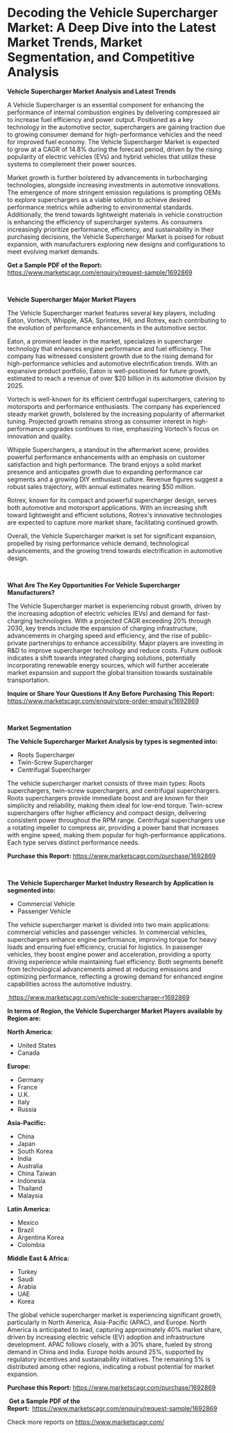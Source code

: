 <p><h1>Decoding the Vehicle Supercharger Market: A Deep Dive into the Latest Market Trends, Market Segmentation, and Competitive Analysis</h1></p><p><strong>Vehicle Supercharger Market Analysis and Latest Trends</strong></p>
<p><p>A Vehicle Supercharger is an essential component for enhancing the performance of internal combustion engines by delivering compressed air to increase fuel efficiency and power output. Positioned as a key technology in the automotive sector, superchargers are gaining traction due to growing consumer demand for high-performance vehicles and the need for improved fuel economy. The Vehicle Supercharger Market is expected to grow at a CAGR of 14.8% during the forecast period, driven by the rising popularity of electric vehicles (EVs) and hybrid vehicles that utilize these systems to complement their power sources.</p><p>Market growth is further bolstered by advancements in turbocharging technologies, alongside increasing investments in automotive innovations. The emergence of more stringent emission regulations is prompting OEMs to explore superchargers as a viable solution to achieve desired performance metrics while adhering to environmental standards. Additionally, the trend towards lightweight materials in vehicle construction is enhancing the efficiency of supercharger systems. As consumers increasingly prioritize performance, efficiency, and sustainability in their purchasing decisions, the Vehicle Supercharger Market is poised for robust expansion, with manufacturers exploring new designs and configurations to meet evolving market demands.</p></p>
<p><strong>Get a Sample PDF of the Report:&nbsp;</strong> <a href="https://www.marketscagr.com/enquiry/request-sample/1692869?utm_campaign=1869&utm_medium=2&utm_source=Github&utm_content=ia&utm_term=08012025&utm_id=vehicle-supercharger">https://www.marketscagr.com/enquiry/request-sample/1692869</a></p>
<p>&nbsp;</p>
<p><strong>Vehicle Supercharger Major Market Players</strong></p>
<p><p>The Vehicle Supercharger market features several key players, including Eaton, Vortech, Whipple, ASA, Sprintex, IHI, and Rotrex, each contributing to the evolution of performance enhancements in the automotive sector.</p><p>Eaton, a prominent leader in the market, specializes in supercharger technology that enhances engine performance and fuel efficiency. The company has witnessed consistent growth due to the rising demand for high-performance vehicles and automotive electrification trends. With an expansive product portfolio, Eaton is well-positioned for future growth, estimated to reach a revenue of over $20 billion in its automotive division by 2025.</p><p>Vortech is well-known for its efficient centrifugal superchargers, catering to motorsports and performance enthusiasts. The company has experienced steady market growth, bolstered by the increasing popularity of aftermarket tuning. Projected growth remains strong as consumer interest in high-performance upgrades continues to rise, emphasizing Vortech's focus on innovation and quality.</p><p>Whipple Superchargers, a standout in the aftermarket scene, provides powerful performance enhancements with an emphasis on customer satisfaction and high performance. The brand enjoys a solid market presence and anticipates growth due to expanding performance car segments and a growing DIY enthusiast culture. Revenue figures suggest a robust sales trajectory, with annual estimates nearing $50 million.</p><p>Rotrex, known for its compact and powerful supercharger design, serves both automotive and motorsport applications. With an increasing shift toward lightweight and efficient solutions, Rotrex's innovative technologies are expected to capture more market share, facilitating continued growth.</p><p>Overall, the Vehicle Supercharger market is set for significant expansion, propelled by rising performance vehicle demand, technological advancements, and the growing trend towards electrification in automotive design.</p></p>
<p>&nbsp;</p>
<p><strong>What Are The Key Opportunities For Vehicle Supercharger Manufacturers?</strong></p>
<p><p>The Vehicle Supercharger market is experiencing robust growth, driven by the increasing adoption of electric vehicles (EVs) and demand for fast-charging technologies. With a projected CAGR exceeding 20% through 2030, key trends include the expansion of charging infrastructure, advancements in charging speed and efficiency, and the rise of public-private partnerships to enhance accessibility. Major players are investing in R&D to improve supercharger technology and reduce costs. Future outlook indicates a shift towards integrated charging solutions, potentially incorporating renewable energy sources, which will further accelerate market expansion and support the global transition towards sustainable transportation.</p></p>
<p><strong>Inquire or Share Your Questions If Any Before Purchasing This Report:</strong> <a href="https://www.marketscagr.com/enquiry/pre-order-enquiry/1692869?utm_campaign=1869&utm_medium=2&utm_source=Github&utm_content=ia&utm_term=08012025&utm_id=vehicle-supercharger">https://www.marketscagr.com/enquiry/pre-order-enquiry/1692869</a></p>
<p>&nbsp;</p>
<p><strong>Market Segmentation</strong></p>
<p><strong>The Vehicle Supercharger Market Analysis by types is segmented into:</strong></p>
<p><ul><li>Roots Supercharger</li><li>Twin-Screw Supercharger</li><li>Centrifugal Supercharger</li></ul></p>
<p><p>The vehicle supercharger market consists of three main types: Roots superchargers, twin-screw superchargers, and centrifugal superchargers. Roots superchargers provide immediate boost and are known for their simplicity and reliability, making them ideal for low-end torque. Twin-screw superchargers offer higher efficiency and compact design, delivering consistent power throughout the RPM range. Centrifugal superchargers use a rotating impeller to compress air, providing a power band that increases with engine speed, making them popular for high-performance applications. Each type serves distinct performance needs.</p></p>
<p><strong>Purchase this Report:&nbsp;</strong><a href="https://www.marketscagr.com/purchase/1692869?utm_campaign=1869&utm_medium=2&utm_source=Github&utm_content=ia&utm_term=08012025&utm_id=vehicle-supercharger">https://www.marketscagr.com/purchase/1692869</a></p>
<p>&nbsp;</p>
<p><strong>The Vehicle Supercharger Market Industry Research by Application is segmented into:</strong></p>
<p><ul><li>Commercial Vehicle</li><li>Passenger Vehicle</li></ul></p>
<p><p>The vehicle supercharger market is divided into two main applications: commercial vehicles and passenger vehicles. In commercial vehicles, superchargers enhance engine performance, improving torque for heavy loads and ensuring fuel efficiency, crucial for logistics. In passenger vehicles, they boost engine power and acceleration, providing a sporty driving experience while maintaining fuel efficiency. Both segments benefit from technological advancements aimed at reducing emissions and optimizing performance, reflecting a growing demand for enhanced engine capabilities across the automotive industry.</p></p>
<p><a href="https://www.marketscagr.com/vehicle-supercharger-r1692869?utm_campaign=1869&utm_medium=2&utm_source=Github&utm_content=ia&utm_term=08012025&utm_id=vehicle-supercharger">&nbsp;https://www.marketscagr.com/vehicle-supercharger-r1692869</a></p>
<p><strong>In terms of Region, the Vehicle Supercharger Market Players available by Region are:</strong></p>
<p>
    <p> <strong> North America: </strong>
        <ul>
            <li>United States</li>
            <li>Canada</li>
        </ul>
        </p> 
    <p> <strong> Europe: </strong>
        <ul>
            <li>Germany</li>
            <li>France</li>
            <li>U.K.</li>
            <li>Italy</li>
            <li>Russia</li>
        </ul>
        </p> 
    <p> <strong> Asia-Pacific: </strong>
        <ul>
            <li>China</li>
            <li>Japan</li>
            <li>South Korea</li>
            <li>India</li>
            <li>Australia</li>
            <li>China Taiwan</li>
            <li>Indonesia</li>
            <li>Thailand</li>
            <li>Malaysia</li>
        </ul>
        </p> 
    <p> <strong> Latin America: </strong>
        <ul>
            <li>Mexico</li>
            <li>Brazil</li>
            <li>Argentina Korea</li>
            <li>Colombia</li>
        </ul>
        </p> 
    <p> <strong> Middle East & Africa: </strong>
        <ul>
            <li>Turkey</li>
            <li>Saudi</li>
            <li>Arabia</li>
            <li>UAE</li>
            <li>Korea</li>
        </ul>
    </p>
    </p>
<p><p>The global vehicle supercharger market is experiencing significant growth, particularly in North America, Asia-Pacific (APAC), and Europe. North America is anticipated to lead, capturing approximately 40% market share, driven by increasing electric vehicle (EV) adoption and infrastructure development. APAC follows closely, with a 30% share, fueled by strong demand in China and India. Europe holds around 25%, supported by regulatory incentives and sustainability initiatives. The remaining 5% is distributed among other regions, indicating a robust potential for market expansion.</p></p>
<p><strong>Purchase this Report: </strong><a href="https://www.marketscagr.com/purchase/1692869?utm_campaign=1869&utm_medium=2&utm_source=Github&utm_content=ia&utm_term=08012025&utm_id=vehicle-supercharger">https://www.marketscagr.com/purchase/1692869</a></p>
<p>&nbsp;<strong>Get a Sample PDF of the Report:&nbsp;&nbsp;</strong><a href="https://www.marketscagr.com/enquiry/request-sample/1692869?utm_campaign=1869&utm_medium=2&utm_source=Github&utm_content=ia&utm_term=08012025&utm_id=vehicle-supercharger">https://www.marketscagr.com/enquiry/request-sample/1692869</a></p>
<p><strong></strong></p>
<p>Check more reports on <a href="https://www.marketscagr.com/?utm_campaign=1869&utm_medium=2&utm_source=Github&utm_content=ia&utm_term=08012025&utm_id=vehicle-supercharger">https://www.marketscagr.com/</a></p>